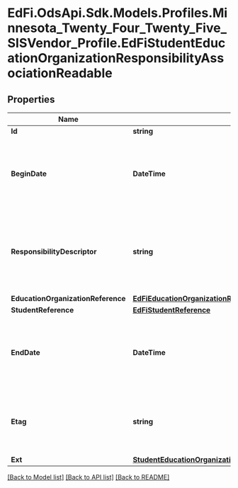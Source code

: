 # EdFi.OdsApi.Sdk.Models.Profiles.Minnesota_Twenty_Four_Twenty_Five_SISVendor_Profile.EdFiStudentEducationOrganizationResponsibilityAssociationReadable

## Properties

Name | Type | Description | Notes
------------ | ------------- | ------------- | -------------
**Id** | **string** |  | [optional] 
**BeginDate** | **DateTime** | Month, day, and year of the start date of an education organization&#39;s responsibility for a student. | 
**ResponsibilityDescriptor** | **string** | Indications of an education organization&#39;s responsibility for a student, such as accountability, attendance, funding, etc. | 
**EducationOrganizationReference** | [**EdFiEducationOrganizationReference**](EdFiEducationOrganizationReference.md) |  | 
**StudentReference** | [**EdFiStudentReference**](EdFiStudentReference.md) |  | 
**EndDate** | **DateTime** | Month, day, and year of the end date of an education organization&#39;s responsibility for a student. | [optional] 
**Etag** | **string** | A unique system-generated value that identifies the version of the resource. | [optional] 
**Ext** | [**StudentEducationOrganizationResponsibilityAssociationExtensionsReadable**](StudentEducationOrganizationResponsibilityAssociationExtensionsReadable.md) |  | [optional] 

[[Back to Model list]](../README.md#documentation-for-models) [[Back to API list]](../README.md#documentation-for-api-endpoints) [[Back to README]](../README.md)

